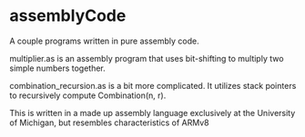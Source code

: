 # assemblyCode
A couple programs written in pure assembly code.

multiplier.as is an assembly program that uses bit-shifting to multiply two simple numbers together.

combination_recursion.as is a bit more complicated. It utilizes stack pointers to recursively compute Combination(n, r).

This is written in a made up assembly language exclusively at the University of Michigan, but resembles characteristics of ARMv8

